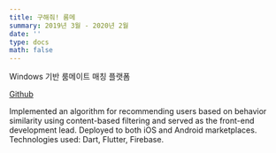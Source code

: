 ```yaml
---
title: 구해줘! 룸메
summary: 2019년 3월 - 2020년 2월
date: ''
type: docs
math: false
---
```


Windows 기반 룸메이트 매칭 플랫폼

[Github](https://github.com/rkdbq/Roomie-v2)

Implemented an algorithm for recommending users based on behavior similarity using content-based filtering and served as the front-end development lead.
Deployed to both iOS and Android marketplaces.
Technologies used: Dart, Flutter, Firebase.
